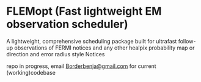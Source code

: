 # FLEMopt (Fast lightweight EM observation scheduler)
A lightweight, comprehensive scheduling package built for ultrafast follow-up observations of FERMI notices and any other healpix probability map or direction and error radius style Notices

repo in progress, email Borderbenja@gmail.com for current (working)codebase
